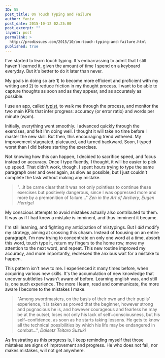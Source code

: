```yaml
---
ID: 55
post_title: On Touch Typing and Failure
author: Yaniv
post_date: 2015-10-12 02:25:00
post_excerpt: ""
layout: post
permalink: >
  http://prodissues.com/2015/10/on-touch-typing-and-failure.html
published: true
---
```

I've started to learn touch typing. It's embarrassing to admit that I still haven't learned it, given the amount of time I spend on a keyboard everyday. But it's better to do it later than never.

My goals in doing so are 1) to become more efficient and proficient with my writing and 2) to reduce friction in my thought process. I want to be able to capture thoughts as soon and as they appear, and as accurately as possible.

I use an app, called <a href="https://itunes.apple.com/us/app/typist/id415166115?mt=12">typist</a>, to walk me through the process, and monitor the two main KPIs that infer progress: accuracy (or error ratio) and words per minute (wpm).

Initially, everything went smoothly. I advanced quickly through the exercises, and felt I'm doing well. I thought it will take no time before I master the new skill. But then, this encouraging trend withered. My improvement stagnated, plateaued, and turned backward. Soon, I typed worst than I did before starting the exercises.

Not knowing how this can happen, I decided to sacrifice speed, and focus instead on accuracy. Once I type fluently, I thought, it will be easier to pick up speed. That didn't work, though. I spent hours trying to type the same paragraph over and over again, as slow as possible, but I just couldn't complete the task without making any mistake.
<blockquote>"...it be came clear that it was not only pointless to continue these exercises but positively dangerous, since I was oppressed more and more by a premonition of failure..." <i>Zen in the Art of Archery, Eugen Herrigel</i></blockquote>
My conscious attempts to avoid mistakes actually also contributed to them. It was as if I had knew a mistake is imminent, and thus imminent it became.

I'm still learning, and fighting my anticipation of mistypings. But I <i>did</i> modify my strategy, aiming at crossing this chasm. Instead of focusing on an entire paragraph, I'm now trying to concentrate on only one word at a time, absorb this word, touch type it, return my fingers to the home row, move my attention to the next word, and repeat. This new routine improved my accuracy, and more importantly, redressed the anxious wait for a mistake to happen.

This pattern isn't new to me. I experienced it many times before, when acquiring various new skills. It's the accumulation of new knowledge that uncover subtleties I wasn't aware of before. Learning english was, and still is, one such experience. The more I learn, read and communicate, the more aware I become to the mistakes I make.
<blockquote>"Among swordmasters, on the basis of their own and their pupils' experience, it is taken as proved that the beginner, however strong and pugnacious he is, and however courageous and fearless he may be at the outset, loses not only his lack of self−consciousness, but his self−confidence, as soon as he starts taking lessons. He gets to know all the technical possibilities by which his life may be endangered in combat...", <i>Daisetz Teitaro Suzuki</i></blockquote>
As frustrating as this progress is, I keep reminding myself that those mistakes are signs of improvement and progress. He who does not fail, nor makes mistakes, will not get anywhere.